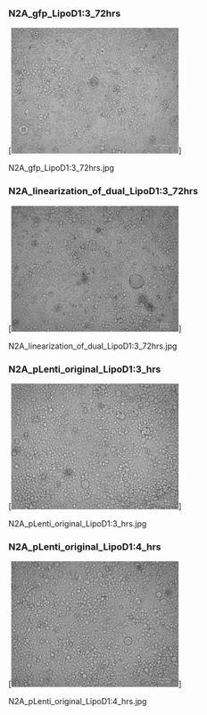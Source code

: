 ### N2A_gfp_LipoD1:3_72hrs

[<img src='N2A_gfp_LipoD1:3_72hrs.jpg' width='300' />]

N2A_gfp_LipoD1:3_72hrs.jpg

### N2A_linearization_of_dual_LipoD1:3_72hrs

[<img src='N2A_linearization_of_dual_LipoD1:3_72hrs.jpg' width='300' />]

N2A_linearization_of_dual_LipoD1:3_72hrs.jpg

### N2A_pLenti_original_LipoD1:3_hrs

[<img src='N2A_pLenti_original_LipoD1:3_hrs.jpg' width='300' />]

N2A_pLenti_original_LipoD1:3_hrs.jpg

### N2A_pLenti_original_LipoD1:4_hrs

[<img src='N2A_pLenti_original_LipoD1:4_hrs.jpg' width='300' />]

N2A_pLenti_original_LipoD1:4_hrs.jpg

